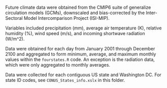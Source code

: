 Future climate data were obtained from the CMIP6 suite of generalize circulation models (GCMs), downscaled and bias-corrected by the Inter-Sectoral Model Intercomparison Project (ISI-MIP). 

Variables included precipitation (mm), average air temperature (K), relative humidity (%), wind speed (m/s), and incoming shortwave radiation (W/m^2).

Data were obtained for each day from January 2001 through December 2100 and aggregated to form minimum, average, and maximum monthly values within the `fourstates.R` code. An exception is the radiation data, which were only aggregated to monthly averages.

Data were collected for each contiguous US state and Washington DC. For state ID codes, see `CONUS_States_info.xslx` in this folder.
